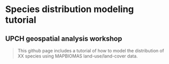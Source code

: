 # Species distribution modeling tutorial
## UPCH geospatial analysis workshop
> This github page includes a tutorial of how to model the distribution of XX species using MAPBIOMAS land-use/land-cover data.
